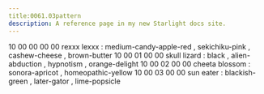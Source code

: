 ```yaml
---
title:0061.03pattern
description: A reference page in my new Starlight docs site.
---
```

10 00 00 00 00 rexxx lexxx   : medium-candy-apple-red , sekichiku-pink , cashew-cheese , brown-butter
10 00 01 00 00 skull lizard   : black , alien-abduction , hypnotism , orange-delight
10 00 02 00 00 cheeta blossom   : sonora-apricot , homeopathic-yellow
10 00 03 00 00 sun eater   : blackish-green , later-gator , lime-popsicle